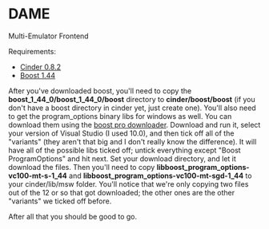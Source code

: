 DAME
====

Multi-Emulator Frontend

Requirements:
* [Cinder 0.8.2](http://libcinder.org/download/)
* [Boost 1.44](http://www.boost.org/)

After you've downloaded boost, you'll need to copy the **boost_1_44_0/boost_1_44_0/boost** directory to **cinder/boost/boost** (if you don't have a boost directory in cinder yet, just create one). You'll also need to get the program_options binary libs for windows as well. You can download them using the [boost pro downloader](http://www.boostpro.com/download/). Download and run it, select your version of Visual Studio (I used 10.0), and then tick off all of the "variants" (they aren't that big and I don't really know the difference). It will have all of the possible libs ticked off; untick everything except "Boost ProgramOptions" and hit next. Set your download directory, and let it download the files. Then you'll need to copy **libboost_program_options-vc100-mt-s-1_44** and **libboost_program_options-vc100-mt-sgd-1_44** to your cinder/lib/msw folder. You'll notice that we're only copying two files out of the 12 or so that got downloaded; the other ones are the other "variants" we ticked off before.

After all that you should be good to go.